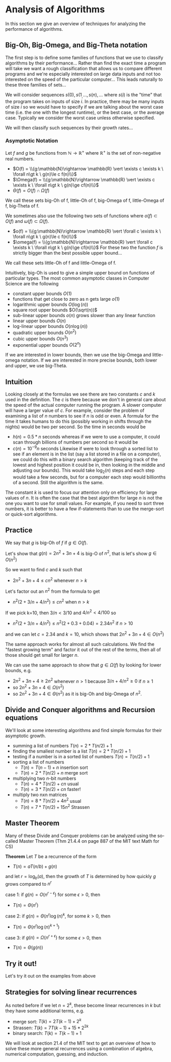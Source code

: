 # Analysis of Algorithms

In this section we give an overview of techniques for analyzing the performance of algorithms.

## Big-Oh, Big-Omega, and Big-Theta notation
The first step is to define some families of functions that we use to classify algorithms by their
performance...  Rather than find the exact time a program will take we want a rough classification
that allows us to compare different programs and we're especially interested on large data inputs
and not too interested on the speed of the particular computer... This leads naturally to these three
families of sets...

We will consider sequences $s(0), s(1_, ..., s(n), \ldots$ where $s(i)$ is the "time" that the program
takes on inputs of size $i$.  In practice, there may be many inputs of size $i$ so we would have to 
specify if we are talking about the worst case time (i.e. the one with the longest runtime), or the
best case, or the average case. Typically we consider the worst case unless otherwise specified.

We will then classify such sequences by their growth rates...

### Asymptotic Notation
Let $f$ and $g$ be functions from $\mathbb{N}\rightarrow \mathbb{R}^+$ where $\mathbb{R}^+$ is the set of non-negative real numbers.

* $O(f) = \\{g:\mathbb{N}\rightarrow \mathbb{R} \vert \exists c \exists k \ \forall n\gt k \ g(n)\le c f(n)\\}$
* $\Omega(f) = \\{g:\mathbb{N}\rightarrow \mathbb{R} \vert \exists c \exists k \ \forall n\gt k \ g(n)\ge cf(n)\\}$
* $\Theta(f) = O(f) \cap \Omega(f)$

We call these sets big-Oh of f, little-Oh of f, big-Omega of f, little-Omega of f, big-Theta of f.

We sometimes also use the following two sets of functions where 
$o(f) \subset O(f)$ and $\omega(f)\subset \Omega(f)$.
* $o(f) = \\{g:\mathbb{N}\rightarrow \mathbb{R} \vert \forall c \exists k \ \forall n\gt k \ g(n)\le c f(n)\\}$
* $\omega(f) = \\{g:\mathbb{N}\rightarrow \mathbb{R} \vert \forall c \exists k \ \forall n\gt k \ g(n)\ge cf(n)\\}$
For these two the function $f$ is strictly bigger than the best possible upper bound...

We call these sets little-Oh of f and little-Omega of f.

Intuitively, big-Oh is used to give a simple upper bound on functions of particular types. The most common
asymptotic classes in Computer Science are the following
* constant upper bounds $O(1)$
* functions that get close to zero as n gets large $o(1)$
* logarithmic upper bounds $O(\log(n))$
* square root upper bounds $O(\sqrt(n))$
* sub-linear upper bounds $o(n)$  grows slower than any linear function
* linear upper bounds $O(n)$
* log-linear upper bounds $O(n \log(n))$
* quadratic upper bounds $O(n^2)$
* cubic upper bounds $O(n^3)$
* exponential upper bounds $O(2^n)$

If we are interested in lower bounds, then we use the big-Omega and little-omega notation.
If we are interested in more precise bounds, both lower and upper, we use big-Theta.

## Intuition
Looking closely at the formulas we see there are two constants $c$ and $k$ used in the definition.
The $c$ is there because we don't in general care about the speed of the actual computer running the program.
A slower computer will have a larger value of $c$. For example, consider the problem of examining a list of $n$ numbers to see if $n$ is odd or even.  A formula for the time it takes humans to do this (possibly working in shifts through the nights) would be two per second. So the time in seconds would be 
* $h(n) = 0.5*n$ seconds
whereas if we were to use a computer, it could scan through billions of numbers per second so it would be
* $c(n) = 10^{-9} n$ seconds
Likewise if were to look through a sorted list to see if an element is in the list (say a list stored in a
file on a computer), we could do this with a binary search algorithm (keeping track of the lowest and highest position it could be in, then looking in the middle and adjusting our bounds). This would take $\log_2(n)$ steps
and each step would take a few seconds, but for a computer each step would billionths of a second. Still the algorithm is the same.

The constant $k$ is used to focus our attention only on efficiency for large values of $n$. It is often the case that the best algorithm for large $n$ is not the one you want to use for small values. For example, if you need to sort three numbers, it is better to have a few if-statements than to use the merge-sort or quick-sort algorithms.

## Practice
We say that $g$ is big-Oh of $f$ if $g \in O(f)$.

Let's show that $g(n) = 2n^2 + 3n+4$ is big-O of $n^2$, 
that is let's show $g\in O(n^2)$

So we want to find $c$ and $k$ such that
* $2n^2 + 3n+4 \le c n^2$ whenever $n>k$

Let's factor out an $n^2$ from the formula to get
* $n^2 (2 + 3/n + 4/n^2) \le c n^2$ when $n>k$

If we pick k=10, then $3/n<3/10$ and $4/n^2 < 4/100$ so
* $n^2 (2 + 3/n + 4/n^2) \le n^2 (2+0.3 + 0.04) = 2.34n^2$ if $n>10$

and we can let $c=2.34$ and $k=10$, which shows that $2n^2 + 3n+4 \in O(n^2)$

The same approach works for almost all such calculations. We find the "fastest growing term"
and factor it out of the rest of the terms, then all of those should get small for larger $n$.

We can use the same approach to show that $g \in \Omega(f)$ by looking for lower bounds, e.g.
* $2n^2 + 3n+4 \ge 2 n^2$ whenever $n>1$ because $3/n+4/n^2\ge 0$ if $n\ge 1$
* so $2n^2 + 3n+4 \in \Omega(n^2)$
* so $2n^2 + 3n+4 \in \Theta(n^2)$ as it is big-Oh and big-Omega of $n^2$.

## Divide and Conquer algorithms and Recursion equations
We'll look at some interesting algorithms and find simple formulas for their asymptotic growth.
* summing a list of numbers $T(n) = 2*T(n/2)+1$
* finding the smallest number is a list $T(n) = 2*T(n/2)+1$
* testing if a number is in a sorted list of numbers $T(n) = T(n/2)+1$
* sorting a list of numbers
  * $T(n) = T(n-1)+n$ insertion sort
  * $T(n) = 2*T(n/2) + n$  merge sort
* multiplying two $n$-bit numbers
  * $T(n) = 4*T(n/2) + cn$ usual
  * $T(n) = 3*T(n/2) + cn$ faster!
* multiply two nxn matrices
  * $T(n) = 8*T(n/2) + 4n^2$  usual
  * $T(n) = 7*T(n/2) + 15n^2$  Strassen

## Master Theorem
Many of these Divide and Conquer problems can be analyzed using the so-called Master Theorem (Thm 21.4.4 on page 887 of the MIT text Math for CS)


**Theorem** Let $T$ be a recurrence of the form
* $T(n) = aT(n/b) + g(n)$

and let $r = \log_b(a)$, then the growth of $T$ is determined by how quickly
$g$ grows compared to $n^r$

case 1: if $g(n) = O(n^{r-\epsilon})$ for some $\epsilon \gt 0$, then
* $T(n) = \Theta(n^r)$

case 2: if $g(n) = \Theta(n^r \log(n)^k$, for some $k\gt 0$, then
* $T(n) = \Theta(n^r \log(n)^{k+1})$

case 3: if $g(n) = \Omega(n^{r+\epsilon})$ for some $\epsilon\gt 0$, then
* $T(n) = \Theta(g(n))$

## Try it out!
Let's try it out on the examples from above

## Strategies for solving linear recurrences
As noted before if we let $n=2^k$, these become linear recurrences in $k$
but they have some additional terms, e.g.

* merge sort: $T(k) = 2 T(k-1) + 2^k$
* Strassen: $T(k) = 7 T(k-1) + 15 * 2^{2k}$
* binary search: $T(k) = T(k-1) + 1$

We will look at section 21.4 of the MIT text to get an overview of how
to solve these more general recurrences using a combination of algebra,
numerical computation, guessing, and induction.






